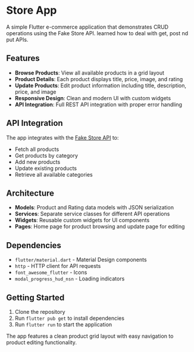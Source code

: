 # Store App

A simple Flutter e-commerce application that demonstrates CRUD operations using the Fake Store API.
learned how to deal with get, post nd put APIs.

## Features

- **Browse Products**: View all available products in a grid layout
- **Product Details**: Each product displays title, price, image, and rating
- **Update Products**: Edit product information including title, description, price, and image
- **Responsive Design**: Clean and modern UI with custom widgets
- **API Integration**: Full REST API integration with proper error handling

## API Integration

The app integrates with the [Fake Store API](https://fakestoreapi.com/) to:
- Fetch all products
- Get products by category
- Add new products
- Update existing products
- Retrieve all available categories

## Architecture

- **Models**: Product and Rating data models with JSON serialization
- **Services**: Separate service classes for different API operations
- **Widgets**: Reusable custom widgets for UI components
- **Pages**: Home page for product browsing and update page for editing

## Dependencies

- `flutter/material.dart` - Material Design components
- `http` - HTTP client for API requests
- `font_awesome_flutter` - Icons
- `modal_progress_hud_nsn` - Loading indicators

## Getting Started

1. Clone the repository
2. Run `flutter pub get` to install dependencies
3. Run `flutter run` to start the application

The app features a clean product grid layout with easy navigation to product editing functionality.
